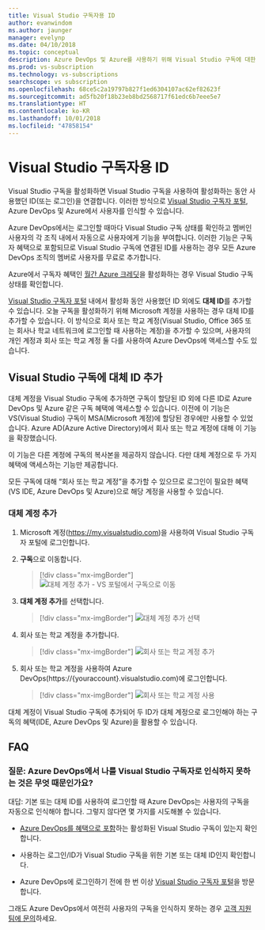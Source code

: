 ```yaml
---
title: Visual Studio 구독자용 ID
author: evanwindom
ms.author: jaunger
manager: evelynp
ms.date: 04/10/2018
ms.topic: conceptual
description: Azure DevOps 및 Azure를 사용하기 위해 Visual Studio 구독에 대한 대체 ID를 추가하는 방법
ms.prod: vs-subscription
ms.technology: vs-subscriptions
searchscope: vs subscription
ms.openlocfilehash: 68ce5c2a19797b827f1ed6304107ac62ef82623f
ms.sourcegitcommit: ad5fb20f18b23eb8bd2568717f61edc6b7eee5e7
ms.translationtype: HT
ms.contentlocale: ko-KR
ms.lasthandoff: 10/01/2018
ms.locfileid: "47858154"
---
```

# <a name="identities-for-visual-studio-subscribers"></a>Visual Studio 구독자용 ID

Visual Studio 구독을 활성화하면 Visual Studio 구독을 사용하여 활성화하는 동안 사용했던 ID(또는 로그인)을 연결합니다. 이러한 방식으로 [Visual Studio 구독자 포털](https://my.visualstudio.com?wt.mc_id=o~msft~docs), Azure DevOps 및 Azure에서 사용자를 인식할 수 있습니다.

Azure DevOps에서는 로그인할 때마다 Visual Studio 구독 상태를 확인하고 멤버인 사용자의 각 조직 내에서 자동으로 사용자에게 기능을 부여합니다.
이러한 기능은 구독자 혜택으로 포함되므로 Visual Studio 구독에 연결된 ID를 사용하는 경우 모든 Azure DevOps 조직의 멤버로 사용자를 무료로 추가합니다.

Azure에서 구독자 혜택인 [월간 Azure 크레딧](https://azure.microsoft.com/pricing/member-offers/credit-for-visual-studio-subscribers/)을 활성화하는 경우 Visual Studio 구독 상태를 확인합니다.

[Visual Studio 구독자 포털](https://my.visualstudio.com?wt.mc_id=o~msft~docs) 내에서 활성화 동안 사용했던 ID 외에도 **대체 ID**를 추가할 수 있습니다. 오늘 구독을 활성화하기 위해 Microsoft 계정을 사용하는 경우 대체 ID를 추가할 수 있습니다. 이 방식으로 회사 또는 학교 계정(Visual Studio, Office 365 또는 회사나 학교 네트워크에 로그인할 때 사용하는 계정)을 추가할 수 있으며, 사용자의 개인 계정과 회사 또는 학교 계정 둘 다를 사용하여 Azure DevOps에 액세스할 수도 있습니다.

## <a name="add-an-alternate-account-to-your-visual-studio-subscription"></a>Visual Studio 구독에 대체 ID 추가

대체 계정을 Visual Studio 구독에 추가하면 구독이 할당된 ID 외에 다른 ID로 Azure DevOps 및 Azure 같은 구독 혜택에 액세스할 수 있습니다. 이전에 이 기능은 VS(Visual Studio) 구독이 MSA(Microsoft 계정)에 할당된 경우에만 사용할 수 있었습니다. Azure AD(Azure Active Directory)에서 회사 또는 학교 계정에 대해 이 기능을 확장했습니다.

이 기능은 다른 계정에 구독의 복사본을 제공하지 않습니다. 다만 대체 계정으로 두 가지 혜택에 액세스하는 기능만 제공합니다.

모든 구독에 대해 “회사 또는 학교 계정”을 추가할 수 있으므로 로그인이 필요한 혜택(VS IDE, Azure DevOps 및 Azure)으로 해당 계정을 사용할 수 있습니다.


### <a name="add-the-alternate-account"></a>대체 계정 추가


1. Microsoft 계정(https://my.visualstudio.com)을 사용하여 Visual Studio 구독자 포털에 로그인합니다.

2. **구독**으로 이동합니다.

    > [!div class="mx-imgBorder"]
    > ![대체 계정 추가 - VS 포털에서 구독으로 이동](_img/vs-alternate-identity/my-vs-subscriptions.png)

3. **대체 계정 추가**를 선택합니다.
    > [!div class="mx-imgBorder"]
    > ![대체 계정 추가 선택](_img/vs-alternate-identity/choose-add-alternate-account.png)

4. 회사 또는 학교 계정을 추가합니다.
    > [!div class="mx-imgBorder"]
    > ![회사 또는 학교 계정 추가](_img/vs-alternate-identity/enter-alternate-account-my-visual-studio-com-portal.png)

5. 회사 또는 학교 계정을 사용하여 Azure DevOps(https://{youraccount}.visualstudio.com)에 로그인합니다.
    > [!div class="mx-imgBorder"]
    > ![회사 또는 학교 계정 사용](_img/vs-alternate-identity/sign-in-with-alternate-account.png)

대체 계정이 Visual Studio 구독에 추가되어 두 ID가 대체 계정으로 로그인해야 하는 구독의 혜택(IDE, Azure DevOps 및 Azure)을 활용할 수 있습니다.

## <a name="faq"></a>FAQ

### <a name="q--why-doesnt-azure-devops-recognize-me-as-a-visual-studio-subscriber"></a>질문: Azure DevOps에서 나를 Visual Studio 구독자로 인식하지 못하는 것은 무엇 때문인가요?

대답: 기본 또는 대체 ID를 사용하여 로그인할 때 Azure DevOps는 사용자의 구독을 자동으로 인식해야 합니다. 그렇지 않다면 몇 가지를 시도해볼 수 있습니다.

* [Azure DevOps를 혜택으로 포함](vs-azure-devops.md)하는 활성화된 Visual Studio 구독이 있는지 확인합니다.

* 사용하는 로그인/ID가 Visual Studio 구독을 위한 기본 또는 대체 ID인지 확인합니다.

* Azure DevOps에 로그인하기 전에 한 번 이상 [Visual Studio 구독자 포털](https://my.visualstudio.com?wt.mc_id=o~msft~docs)을 방문합니다.

그래도 Azure DevOps에서 여전히 사용자의 구독을 인식하지 못하는 경우 [고객 지원팀에 문의](https://visualstudio.microsoft.com/team-services/support/)하세요.
